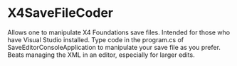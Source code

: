 # X4SaveFileCoder
Allows one to manipulate X4 Foundations save files. Intended for those who have Visual Studio installed. Type code in the program.cs of SaveEditorConsoleApplication to manipulate your save file as you prefer. Beats managing the XML in an editor, especially for larger edits.
